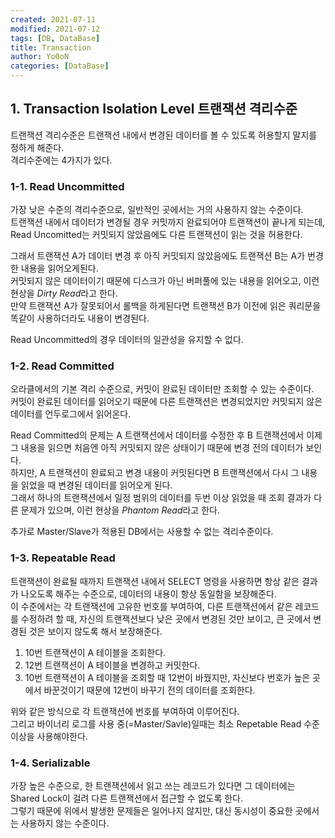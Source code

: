```yaml
---
created: 2021-07-11
modified: 2021-07-12
tags: [DB, DataBase]
title: Transaction
author: Yo0oN
categories: [DataBase]
---
```


## 1. Transaction Isolation Level 트랜잭션 격리수준

트랜잭션 격리수준은 트랜잭션 내에서 변경된 데이터를 볼 수 있도록 허용할지 말지를 정하게 해준다.    
격리수준에는 4가지가 있다.    

### 1-1. Read Uncommitted

가장 낮은 수준의 격리수준으로, 일반적인 곳에서는 거의 사용하지 않는 수준이다.    
트랜잭션 내에서 데이터가 변경될 경우 커밋까지 완료되어야 트랜잭션이 끝나게 되는데, Read Uncomitted는 커밋되지 않았음에도 다른 트랜잭션이 읽는 것을 허용한다.    

그래서 트랜잭션 A가 데이터 변경 후 아직 커밋되지 않았음에도 트랜잭션 B는 A가 번경한 내용을 읽어오게된다.    
커밋되지 않은 데이터이기 때문에 디스크가 아닌 버퍼풀에 있는 내용을 읽어오고, 이런 현상을 *Dirty Read*라고 한다.    
만약 트랜잭션 A가 잘못되어서 롤백을 하게된다면 트랜잭션 B가 이전에 읽은 쿼리문을 똑같이 사용하더라도 내용이 변경된다.

Read Uncommitted의 경우 데이터의 일관성을 유지할 수 없다.    


### 1-2. Read Committed

오라클에서의 기본 격리 수준으로, 커밋이 완료된 데이터만 조회할 수 있는 수준이다.    
커밋이 완료된 데이터를 읽어오기 때문에 다른 트랜잭션은 변경되었지만 커밋되지 않은 데이터를 언두로그에서 읽어온다.

Read Committed의 문제는 A 트랜잭션에서 데이터를 수정한 후 B 트랜잭션에서 이제 그 내용을 읽으면 처음엔 아직 커밋되지 않은 상태이기 때문에 변경 전의 데이터가 보인다.    
하지만, A 트랜잭션이 완료되고 변경 내용이 커밋된다면 B 트랜잭션에서 다시 그 내용을 읽었을 때 변경된 데이터를 읽어오게 된다.    
그래서 하나의 트랜잭션에서 일정 범위의 데이터를 두번 이상 읽었을 때 조회 결과가 다른 문제가 있으며, 이런 현상을 *Phantom Read*라고 한다.

추가로 Master/Slave가 적용된 DB에서는 사용할 수 없는 격리수준이다.


### 1-3. Repeatable Read

트랜잭션이 완료될 때까지 트랜잭션 내에서 SELECT 명령을 사용하면 항상 같은 결과가 나오도록 해주는 수준으로, 데이터의 내용이 항상 동일함을 보장해준다.    
이 수준에서는 각 트랜잭션에 고유한 번호를 부여하여, 다른 트랜잭션에서 같은 레코드를 수정하려 할 때, 자신의 트랜잭션보다 낮은 곳에서 변경된 것만 보이고, 큰 곳에서 변경된 것은 보이지 않도록 해서 보장해준다.    

1. 10번 트랜잭션이 A 테이블을 조회한다.
1. 12번 트랜잭션이 A 테이블을 변경하고 커밋한다.
2. 10번 트랜잭션이 A 테이블을 조회할 때 12번이 바꿨지만, 자신보다 번호가 높은 곳에서 바꾼것이기 때문에 12번이 바꾸기 전의 데이터를 조회한다.

위와 같은 방식으로 각 트랜잭션에 번호를 부여하여 이루어진다.    
그리고 바이너리 로그를 사용 중(=Master/Savle)일때는 최소 Repetable Read 수준 이상을 사용해야한다.


### 1-4. Serializable

가장 높은 수준으로, 한 트랜잭션에서 읽고 쓰는 레코드가 있다면 그 데이터에는 Shared Lock이 걸려 다른 트랜잭션에서 접근할 수 없도록 한다.    
그렇기 때문에 위에서 발생한 문제들은 일어나지 않지만, 대신 동시성이 중요한 곳에서는 사용하지 않는 수준이다.

